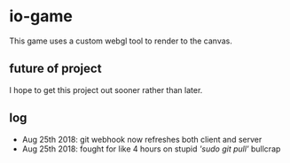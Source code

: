 # io-game

This game uses a custom webgl tool to render to the canvas.

## future of project

I hope to get this project out sooner rather than later.

## log
- Aug 25th 2018: git webhook now refreshes both client and server
- Aug 25th 2018: fought for like 4 hours on stupid *'sudo git pull'* bullcrap 
